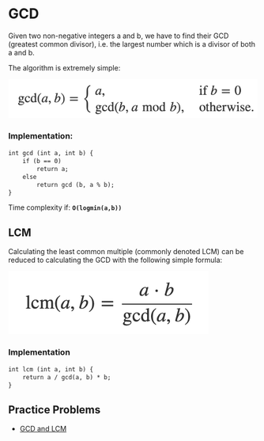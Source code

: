 # GCD

Given two non-negative integers a and b, we have to find their GCD (greatest common divisor), i.e. the largest number which is a divisor of both a and b. 

The algorithm is extremely simple:

![GCD](https://github.com/ishpreet-singh/icpc-2020/blob/master/images/week-1/gcd.png)

### Implementation:

```
int gcd (int a, int b) {
    if (b == 0)
        return a;
    else
        return gcd (b, a % b);
}
```

Time complexity if: **`O(logmin(a,b))`**


## LCM

Calculating the least common multiple (commonly denoted LCM) can be reduced to calculating the GCD with the following simple formula:

![GCD](https://github.com/ishpreet-singh/icpc-2020/blob/master/images/week-1/lcm.png)

### Implementation

```
int lcm (int a, int b) {
    return a / gcd(a, b) * b;
}
```

## Practice Problems

* [GCD and LCM](https://www.codechef.com/problems/FLOW016)
